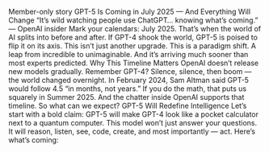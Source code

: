 Member-only story
GPT-5 Is Coming in July 2025 — And Everything Will Change
“It’s wild watching people use ChatGPT… knowing what’s coming.”
— OpenAI insider
Mark your calendars: July 2025. That’s when the world of AI splits into before and after. If GPT-4 shook the world, GPT-5 is poised to flip it on its axis.
This isn’t just another upgrade. This is a paradigm shift. A leap from incredible to unimaginable. And it’s arriving much sooner than most experts predicted.
Why This Timeline Matters
OpenAI doesn’t release new models gradually. Remember GPT-4?
Silence, silence, then boom — the world changed overnight.
In February 2024, Sam Altman said GPT-5 would follow 4.5 “in months, not years.” If you do the math, that puts us squarely in Summer 2025. And the chatter inside OpenAI supports that timeline.
So what can we expect?
GPT-5 Will Redefine Intelligence
Let’s start with a bold claim: GPT-5 will make GPT-4 look like a pocket calculator next to a quantum computer. This model won’t just answer your questions. It will reason, listen, see, code, create, and most importantly — act.
Here’s what’s coming: